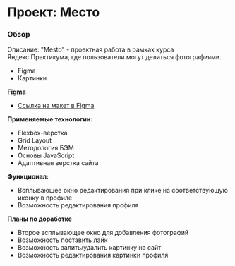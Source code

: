 # Проект: Место

### Обзор
Описание:
"Mesto" - проектная работа в рамках курса Яндекс.Практикума, где пользователи могут делиться фотографиями.

* Figma
* Картинки

**Figma**

* [Ссылка на макет в Figma](https://www.figma.com/file/2cn9N9jSkmxD84oJik7xL7/JavaScript.-Sprint-4?node-id=0%3A1)


**Применяемые технологии:**
* Flexbox-верстка
* Grid Layout
* Методология БЭМ
* Основы JavaScript
* Адаптивная верстка сайта

**Функционал:**

* Всплывающее окно редактирования при клике на соответствующую иконку в профиле
* Возможность редактирования профиля

**Планы по доработке**

* Второе всплывающее окно для добавления фотографий
* Возможность поставить лайк
* Возможность залить/удалить картинку на сайт
* Возможность редактирования картинки профиля

